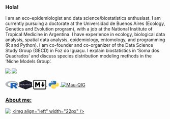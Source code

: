 ### Hola!

I am an eco-epidemiologist and data science/biostatistics enthusiast. I am currently pursuing a doctorate at the Universidad de Buenos Aires (Ecology, Genetics and Evolution program), with a job at the National Institute of Tropical Medicine in Argentina. I have experience in ecology, biological data analysis, spatial data analysis, epidemiology, entomology, and programming (R and Python). I am co-founder and co-organizer of the Data Science Study Group (GECD) in Foz do Iguaçu. I explain biostatistics in ‘Soma dos Quadrados’ and discuss species distribution modeling methods in the ‘Niche Models Group’.

<div>
  <a href="https://github.com/mmfava">
  <img height="180em" src="https://github-readme-stats.vercel.app/api?username=mmfava&show_icons=true&theme=dracula-clean&include_all_commits=true&count_private=true"/>
  <img height="180em" src="https://github-readme-stats.vercel.app/api/top-langs/?username=mmfava&layout=compact&langs_count=16&theme=dracula-clean"/>
<div>
  
<div style="display: inline_block"><br>
  <img align="center" alt="R" height="30" width="40" src="https://raw.githubusercontent.com/devicons/devicon/master/icons/r/r-original.svg">
  <img align="center" alt="tidyverse" height="30" width="40" src="https://raw.githubusercontent.com/rstudio/hex-stickers/master/SVG/tidyverse.svg">
  <img align="center" alt="Mau-Markdown" height="30" width="40" src="https://raw.githubusercontent.com/dcurtis/markdown-mark/master/svg/markdown-mark.svg">
  <img align="center" alt="Mau-Python" height="30" width="40" src="https://raw.githubusercontent.com/devicons/devicon/master/icons/python/python-original.svg">
  <img align="center" alt="Mau-QIG" height="30" width="40" src="https://qgis.org/en/_downloads/19636e41148dfd0157ff0db3f7297069/qgis-icon64.svg">
</div>

### About me:

[<img align="left" width="22px" src="http://simpleicon.com/wp-content/uploads/world.png"/>](www.mmfava.com)
[<img align="left" width="22px" <i class="ri-home-line"></i></i>/>](https://www.linkedin.com/in/mariliafavalesso/)
